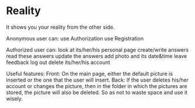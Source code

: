 # Reality
It shows you your reality from the other side. 

Anonymous user can:
    use Authorization
    use Registration

Authorized user can:
    look at its/her/his personal page
        create/write answers
        read these answers
        update the answers
        add photo and its date&time
    leave feedback
    log out
    delete its/her/his account

Useful features:
    Front: On the main page, either the default picture is inserted or the one that the user will insert.
    Back: If the user deletes his/her account or changes the picture, then in the folder in which the   pictures are stored, the picture will also be deleted.
    So as not to waste space and use it wisely.
